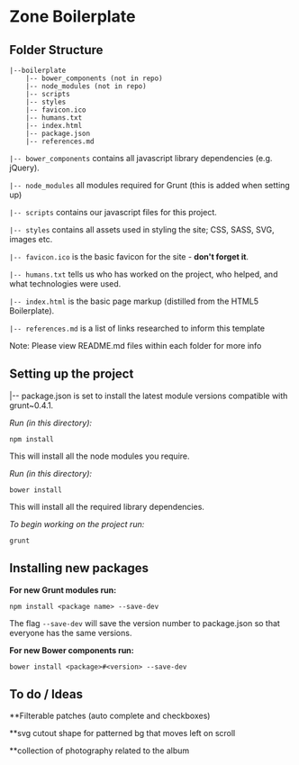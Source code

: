 # Zone Boilerplate #

## Folder Structure

    |--boilerplate
        |-- bower_components (not in repo)
        |-- node_modules (not in repo)
        |-- scripts
        |-- styles
        |-- favicon.ico
        |-- humans.txt
        |-- index.html
        |-- package.json
        |-- references.md


`|-- bower_components` contains all javascript library dependencies (e.g. jQuery).

`|-- node_modules` all modules required for Grunt (this is added when setting up)

`|-- scripts` contains our javascript files for this project.

`|-- styles` contains all assets used in styling the site; CSS, SASS, SVG, images etc.

`|-- favicon.ico` is the basic favicon for the site - **don't forget it**.

`|-- humans.txt` tells us who has worked on the project, who helped, and what technologies were used.

`|-- index.html` is the basic page markup (distilled from the HTML5 Boilerplate).

`|-- references.md` is a list of links researched to inform this template


Note: Please view README.md files within each folder for more info


## Setting up the project

|-- package.json is set to install the latest module versions compatible with grunt~0.4.1.

*Run (in this directory):*

    npm install

This will install all the node modules you require.

*Run (in this directory):*

    bower install

This will install all the required library dependencies.

*To begin working on the project run:*

    grunt


## Installing new packages

**For new Grunt modules run:**

	npm install <package name> --save-dev

The flag `--save-dev` will save the version number to package.json so that everyone has the same versions.

**For new Bower components run:**

	bower install <package>#<version> --save-dev

## To do / Ideas

**Filterable patches (auto complete and checkboxes)

**svg cutout shape for patterned bg that moves left on scroll

**collection of photography related to the album